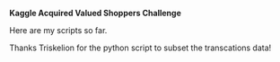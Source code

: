 **Kaggle Acquired Valued Shoppers Challenge**

Here are my scripts so far.

Thanks Triskelion for the python script to subset the transcations data!
